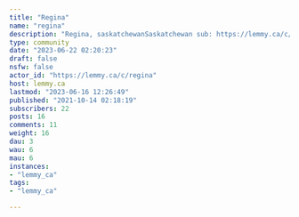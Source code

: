 ```yaml
---
title: "Regina" 
name: "regina"
description: "Regina, saskatchewanSaskatchewan sub: https://lemmy.ca/c/sask"
type: community
date: "2023-06-22 02:20:23"
draft: false
nsfw: false
actor_id: "https://lemmy.ca/c/regina"
host: lemmy.ca
lastmod: "2023-06-16 12:26:49"
published: "2021-10-14 02:18:19"
subscribers: 22
posts: 16
comments: 11
weight: 16
dau: 3
wau: 6
mau: 6
instances:
- "lemmy_ca"
tags: 
- "lemmy_ca"

---
```

